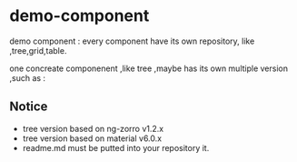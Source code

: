 # demo-component
demo component : every component have its own repository, like ,tree,grid,table. 

one concreate componenent ,like tree ,maybe has its own multiple version ,such as :

## Notice

+ tree version based on ng-zorro v1.2.x
+ tree version based on material v6.0.x
+ readme.md must be putted into your repository it.

